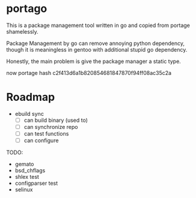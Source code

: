 # portago

This is a package management tool written in go and copied from portage shamelessly.

Package Management by go can remove annoying python dependency, though it is meaningless in gentoo with additional stupid go dependency.

Honestly, the main problem is give the package manager a static type.

now portage hash c2f413d6a1b820854681847870f94ff08ac35c2a

# Roadmap

- ebuild sync
  - [ ] can build binary (used to)
  - [ ] can synchronize repo
  - [ ] can test functions
  - [ ] can configure

TODO:
- gemato
- bsd_chflags
- shlex test
- configparser test
- selinux

